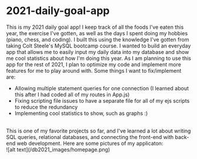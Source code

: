 # 2021-daily-goal-app
This is my 2021 daily goal app! I keep track of all the foods I've eaten this year, the exercise I've gotten, as well as the days I spent doing my hobbies (piano, chess, and coding). I built this using the knowledge I've gotten from taking Colt Steele's MySQL bootcamp course. I wanted to build an everyday app that allows me to easily input my daily data into my database and show me cool statistics about how I'm doing this year.
As I am planning to use this app for the rest of 2021, I plan to optimize my code and implement more features for me to play around with. Some things I want to fix/implement are:
  - Allowing multiple statement queries for one connection (I learned about this after I had coded all of my routes in App.js)
  - Fixing scripting file issues to have a separate file for all of my ejs scripts to reduce the redundancy
  - Implementing cool statistics to show, such as graphs :)
 <br>
This is one of my favorite projects so far, and I've learned a lot about writing SQL queries, relational databases, and connecting the front-end with back-end web development.
Here are some pictures of my applicaton:
<br>
![alt text](/db2021_images/homepage.png)
<br>
